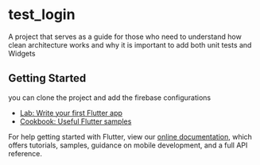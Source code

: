 # test_login

A project that serves as a guide for those who need to understand how clean architecture works and why it is important to add both unit tests and Widgets

## Getting Started

you can clone the project and add the firebase configurations

- [Lab: Write your first Flutter app](https://flutter.dev/docs/get-started/codelab)
- [Cookbook: Useful Flutter samples](https://flutter.dev/docs/cookbook)

For help getting started with Flutter, view our
[online documentation](https://flutter.dev/docs), which offers tutorials,
samples, guidance on mobile development, and a full API reference.

